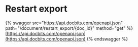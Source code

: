 # Restart export

{% swagger src="https://api.docbits.com/openapi.json" path="/document/restart_export/{doc_id}" method="get" %}
[https://api.docbits.com/openapi.json](https://api.docbits.com/openapi.json)
{% endswagger %}
